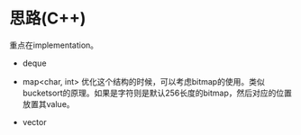 # 思路(C++)

重点在implementation。

- deque

- map<char, int>
优化这个结构的时候，可以考虑bitmap的使用。类似bucketsort的原理。如果是字符则是默认256长度的bitmap，然后对应的位置放置其value。

- vector